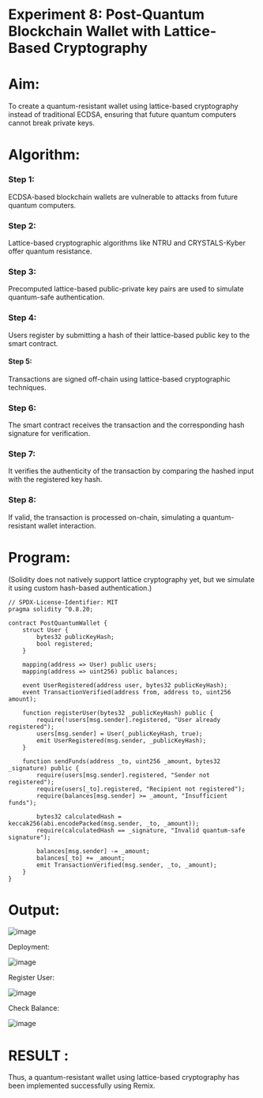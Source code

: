 # Experiment 8: Post-Quantum Blockchain Wallet with Lattice-Based Cryptography
# Aim:
To create a quantum-resistant wallet using lattice-based cryptography instead of traditional ECDSA, ensuring that future quantum computers cannot break private keys.

# Algorithm:

### Step 1: 
ECDSA-based blockchain wallets are vulnerable to attacks from future quantum computers.

### Step 2: 
Lattice-based cryptographic algorithms like NTRU and CRYSTALS-Kyber offer quantum resistance.

### Step 3: 
Precomputed lattice-based public-private key pairs are used to simulate quantum-safe authentication.

### Step 4: 
Users register by submitting a hash of their lattice-based public key to the smart contract.

#### Step 5: 
Transactions are signed off-chain using lattice-based cryptographic techniques.

### Step 6: 
The smart contract receives the transaction and the corresponding hash signature for verification.

###  Step 7: 
It verifies the authenticity of the transaction by comparing the hashed input with the registered key hash.

### Step 8: 
If valid, the transaction is processed on-chain, simulating a quantum-resistant wallet interaction.


# Program:

(Solidity does not natively support lattice cryptography yet, but we simulate it using custom hash-based authentication.)
```
// SPDX-License-Identifier: MIT
pragma solidity ^0.8.20;

contract PostQuantumWallet {
    struct User {
        bytes32 publicKeyHash;
        bool registered;
    }

    mapping(address => User) public users;
    mapping(address => uint256) public balances;

    event UserRegistered(address user, bytes32 publicKeyHash);
    event TransactionVerified(address from, address to, uint256 amount);

    function registerUser(bytes32 _publicKeyHash) public {
        require(!users[msg.sender].registered, "User already registered");
        users[msg.sender] = User(_publicKeyHash, true);
        emit UserRegistered(msg.sender, _publicKeyHash);
    }

    function sendFunds(address _to, uint256 _amount, bytes32 _signature) public {
        require(users[msg.sender].registered, "Sender not registered");
        require(users[_to].registered, "Recipient not registered");
        require(balances[msg.sender] >= _amount, "Insufficient funds");

        bytes32 calculatedHash = keccak256(abi.encodePacked(msg.sender, _to, _amount));
        require(calculatedHash == _signature, "Invalid quantum-safe signature");

        balances[msg.sender] -= _amount;
        balances[_to] += _amount;
        emit TransactionVerified(msg.sender, _to, _amount);
    }
}
```

# Output:

![image](https://github.com/user-attachments/assets/b9eb4a3e-10a2-4ce9-a37b-19b3ca1ec561)


Deployment: 

![image](https://github.com/user-attachments/assets/7410d3b9-809a-40aa-802e-6a877897aeb2)

Register  User:

![image](https://github.com/user-attachments/assets/640d1892-be9f-4a80-8301-2e5f11f47eb7)

Check Balance:

![image](https://github.com/user-attachments/assets/eeb744e6-0162-4004-88bc-9a1f30fc0779)


# RESULT : 

Thus, a quantum-resistant wallet using lattice-based cryptography has been implemented successfully using Remix.

